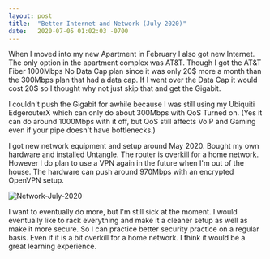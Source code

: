 ```yaml
---
layout: post
title:  "Better Internet and Network (July 2020)"
date:   2020-07-05 01:02:03 -0700
---
```

When I moved into my new Apartment in February I also got new Internet. The only option in the apartment complex was AT&T. Though I got the AT&T Fiber 1000Mbps No Data Cap plan since it was only 20$ more a month than the 300Mbps plan that had a data cap. If I went over the Data Cap it would cost 20$ so I thought why not just skip that and get the Gigabit.

I couldn't push the Gigabit for awhile because I was still using my Ubiquiti EdgerouterX which can only do about 300Mbps with QoS Turned on. (Yes it can do around 1000Mbps with it off, but QoS still affects VoIP and Gaming even if your pipe doesn't have bottlenecks.)

I got new network equipment and setup around May 2020. Bought my own hardware and installed Untangle. The router is overkill for a home network. However I do plan to use a VPN again in the future when I'm out of the house. The hardware can push around 970Mbps with an encrypted OpenVPN setup.

<picture>
	<img 
		src="{{site.url}}{{site.baseurl}}\assets\images\Network-July-2020.webp" 
		alt="Network-July-2020"
	>
</picture>

I want to eventually do more, but I'm still sick at the moment. I would eventually like to rack everything and make it a cleaner setup as well as make it more secure. So I can practice better security practice on a regular basis. Even if it is a bit overkill for a home network. I think it would be a great learning experience.
